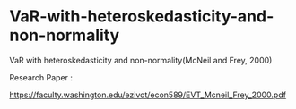 # VaR-with-heteroskedasticity-and-non-normality
VaR with heteroskedasticity and non-normality(McNeil and Frey, 2000)

Research Paper :

https://faculty.washington.edu/ezivot/econ589/EVT_Mcneil_Frey_2000.pdf

